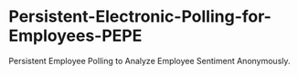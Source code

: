 # Persistent-Electronic-Polling-for-Employees-PEPE
Persistent Employee Polling to Analyze Employee Sentiment Anonymously.
